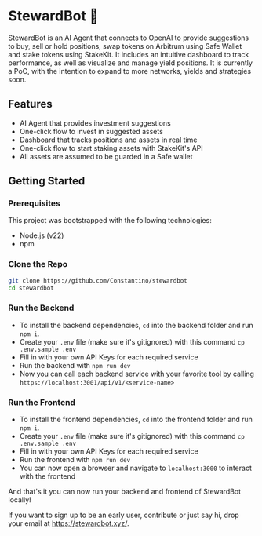 # StewardBot 🤖

StewardBot is an AI Agent that connects to OpenAI to provide suggestions to buy, sell or hold positions, swap tokens on Arbitrum using Safe Wallet and stake tokens using StakeKit. It includes an intuitive dashboard to track performance, as well as visualize and manage yield positions. It is currently a PoC, with the intention to expand to more networks, yields and strategies soon.

## Features

- AI Agent that provides investment suggestions
- One-click flow to invest in suggested assets
- Dashboard that tracks positions and assets in real time
- One-click flow to start staking assets with StakeKit's API
- All assets are assumed to be guarded in a Safe wallet

## Getting Started

### Prerequisites

This project was bootstrapped with the following technologies:

- Node.js (v22)
- npm

### Clone the Repo

```bash
git clone https://github.com/Constantino/stewardbot
cd stewardbot
```

### Run the Backend

- To install the backend dependencies, `cd` into the backend folder and run `npm i`.
- Create your `.env` file (make sure it's gitignored) with this command `cp .env.sample .env`
- Fill in with your own API Keys for each required service
- Run the backend with `npm run dev`
- Now you can call each backend service with your favorite tool by calling `https://localhost:3001/api/v1/<service-name>`

### Run the Frontend

- To install the frontend dependencies, `cd` into the frontend folder and run `npm i`.
- Create your `.env` file (make sure it's gitignored) with this command `cp .env.sample .env`
- Fill in with your own API Keys for each required service
- Run the frontend with `npm run dev`
- You can now open a browser and navigate to `localhost:3000` to interact with the frontend

And that's it you can now run your backend and frontend of StewardBot locally!

If you want to sign up to be an early user, contribute or just say hi, drop your email at https://stewardbot.xyz/.
